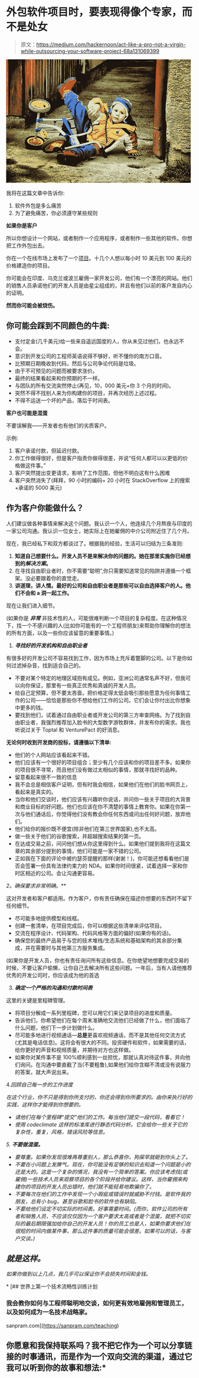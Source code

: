 # 外包软件项目时，要表现得像个专家，而不是处女

> 原文：<https://medium.com/hackernoon/act-like-a-pro-not-a-virgin-while-outsourcing-your-software-project-68a131069399>

![](img/25f0adbdd54b35946b2fe9af7937d333.png)

我将在这篇文章中告诉你:

1.  软件外包是多么痛苦
2.  为了避免痛苦，你必须遵守某些规则

**如果你是客户**

所以你想设计一个网站，或者制作一个应用程序，或者制作一些其他的软件。你想把工作外包出去。

你在一个在线市场上发布了一个[项目](https://hackernoon.com/tagged/project)。十几个人想以每小时 10 美元到 100 美元的价格建造你的项目。

你可能会在印度、乌克兰或波兰雇佣一家开发公司，他们有一个漂亮的网站。他们的销售人员承诺他们的开发人员是由星尘组成的，并且有他们以前的客户发自内心的证明。

**然而你可能会被烧伤。**

## 你可能会踩到不同颜色的牛粪:

*   支付定金(几千美元)给一些来自遥远国度的人，你从未见过他们，也永远不会。
*   意识到开发公司的工程师英语说得不够好，听不懂你的南方口音。
*   比预期日期晚收到代码，然后与公司争论代码是垃圾。
*   由于不可预见的问题而被要求涨价。
*   最终的结果看起来和你预期的不一样。
*   与团队的所有交流突然停止(再见，10，000 美元+你 3 个月的时间)。
*   突然不得不找别人来为你构建你的项目，并再次经历上述过程。
*   不得不运送一个坏的产品，落后于时间表。

**客户也可能是混蛋**

不要误解我——开发者也有他们的劣质客户。

示例:

1.  客户承诺付款，但延迟付款。
2.  你工作做得很好，但是客户指责你做得很差，并说“任何人都可以以更低的价格做这件事。”
3.  客户突然提出变更请求，影响了工作范围，但他不明白这有什么困难
4.  客户突然消失了(拜拜，90 小时的编码+ 20 小时在 StackOverflow 上的搜索+承诺的 5000 美元)

## 作为客户你能做什么？

人们建议做各种事情来解决这个问题。我认识一个人，他连续几个月熬夜与印度的一家公司沟通。我认识一位女士，她实际上在她雇佣的中介公司附近住了几个月。

现在，我已经私下和双方都谈过了。根据我的经验，生活可以归结为三条准则:

1.  **知道自己想要什么。开发人员不是来解决你的问题的。她在那里实施你已经想到的*解决方案*。**
2.  在寻找自由职业者时，你不需要“聪明”,你只需要知道常见的陷阱并遵循一个框架。没必要跟着你的直觉走。
3.  **讲道理，讲人情。最好的公司和自由职业者是那些可以自由选择客户的人。他们不会和 a 洞一起工作。**

现在让我们进入细节。

(如果你是 ***非常*** 非技术性的人，可能很难判断一个项目的复杂程度。在这种情况下，找一个不感兴趣的人(比如你可能有的一个工程师朋友)来帮助你理解你的想法的所有方面，以及一些你应该留意的重要事情。)

1.  ***寻找好的开发机构和自由职业者***

有很多好的开发公司不容易找到工作，因为市场上充斥着蹩脚的公司。以下是你如何过滤掉杂音，找到适合自己的。

*   不要对某个特定的地理区域抱有成见。例如，亚洲公司通常名声不好，但我可以向你保证，那里有一些真正优秀和真诚的开发人员。
*   给自己定预算，但不要太吝啬。把价格定得太低会吸引那些愿意为任何事情工作的公司——恰恰是那些你不想给他们工作的公司。它们会让你付出比你想象中更多的钱。
*   要找到他们，试着通过自由职业者或开发公司的第三方审查网络。为了找到自由职业者，我强烈推荐加入脸书的大型数字游牧群体，并发布你的需求。我也听说过关于 Toptal 和 VenturePact 的好消息。

**无论何时收到开发商的投标，请遵循以下清单:**

*   他们的个人网站应该看起来不错。
*   他们应该有一个很好的项目组合；至少有几个应该和你的项目差不多。如果你的项目很不寻常，而且他们没有做过太相似的事情，那就寻找好的品种。
*   留意看起来很不一致的信息
*   我不会总是相信客户证明，但有时我会相信，如果他们在他们的脸书网页上，看起来是真实的。
*   当你和他们交谈时，他们应该有兴趣听你说话，并问你一些关于项目的大背景和商业目标的好问题。他们也应该在你不清楚的事情上教育你。如果在你第一次与他们通话后，你觉得他们没有教会你任何东西或问出任何好问题，放弃他们。
*   他们给你的报价既不便宜(除非他们在第三世界国家),也不太高。
*   做一些关于他们的谷歌搜索，并超越搜索结果的第一页。
*   在达成交易之前，问问他们想从你这里得到什么。如果他们提到我将在这篇文章的其余部分提到的事情，他们可能是一家不错的公司。
*   正如我在下面的评论中被约瑟芬提醒的那样(谢谢！)，你可能还想看看他们是否会签署一份具有法律约束力的 NDA。如果你时间很紧，试着选择一家和你时区相近的公司。会让沟通更容易。

**2*。确保要求非常明确。***

这对开发者和客户都适用。作为客户，你有责任确保在描述你想要的东西时不留下任何细节。

*   尽可能多地提供模型和线框。
*   创建一套清单，在项目完成后，你可以根据这些清单来评估项目。
*   交流在程序设计、代码架构、代码风格等方面的偏好(如果你有的话)。
*   确保您的最终产品易于与您的技术堆栈/生态系统和基础架构的其余部分集成，并在需要时与其他第三方服务集成。

(如果你是开发人员，你也有责任询问所有这些信息。在你绝望地想要完成交易的时候，不要让客户偷懒，让你自己去解决所有这些问题。一年后，当有人请他推荐优秀的开发公司时，你应该成为他的首选

3. ***确定一个严格的沟通和付款时间表***

这里的关键是里程碑管理。

*   将项目分解成一系列里程碑，您可以用它们来记录项目的进度和质量。
*   告诉他们，你希望他们在每个周末准确地交流他们已经做了什么，他们面临了什么问题，他们下一步计划做什么。
*   尽可能多地进行视频通话—**总是**更喜欢视频通话，而不是其他任何交流方式(尤其是电话信息)。这将会有很大的不同。投资硬件和软件，如果需要的话，给你更好的声音和视频质量，并期待对方也这样做。
*   如果你对某件事不是 100%顺利感到一丝担忧，那就认真对待这件事，并向他们询问。在沟通中要直截了当(不要粗鲁),如果他们给你含糊不清或没有说服力的答案，就大声说出来。

4.*回顾自己每一步的工作进度*

*在这个行业，你不只是得到你所支付的，你还会得到你所要求的。由你来执行好的实践，这样你才能得到你想要的。*

*   *请他们在每个里程碑“提交”他们的工作。每当他们提交一段代码，看看它！*
*   *使用 codeclimate 这样的标准库进行静态代码分析。它会给你一些关于它的复杂性，重复，风格，错误风险等信息。*

*5. ***不要做混蛋。****

*   *要尊重。如果你发现很难再尊重别人，那么恭喜你，狗屎早就砸到你头上了。*
*   *不要在小问题上发脾气。现在，你可能没有足够的知识去知道一个问题是小的还是大的。这是一个复杂的情况，我没有一个简单的答案。你应该考虑找(或雇佣)一些技术人员来观察项目的各个阶段并给你建议。这样，当你雇佣来构建你的项目的开发人员出错时，他们就不能轻易地欺骗你了。*
*   *不要每次在他们的工作中发现一个小瑕疵或错误时就威胁不付钱。是软件我的朋友，总有小 bug。甚至谷歌和脸书的软件也有缺陷。*
*   *不要给他们设定不切实际的时间表。好事需要时间。(而你，软件公司的所有者和销售人员，不应该仅仅因为一个客户要求太高或者是个混蛋，就把不切实际的最后期限强加给你自己的开发人员！你的员工也是人，如果你要求他们在很短的时间内做某件事，那么这件事的质量可能会很差。如果可以的话，与客户交谈。)*

## *就是这样。*

*如果你做到以上几点，我几乎可以保证你不会损失时间和金钱。*

*[](https://sanpram.com/teaching) [## 世界上第一个技术流畅性训练计划

### 我会教你如何与工程师聪明地交谈，如何更有效地雇佣和管理员工，以及如何成为一名技术战略家。

sanpram.com](https://sanpram.com/teaching) 

## 你愿意和我保持联系吗？我不把它作为一个可以分享链接的时事通讯，而是作为一个双向交流的渠道，通过它我可以听到你的故事和想法:*